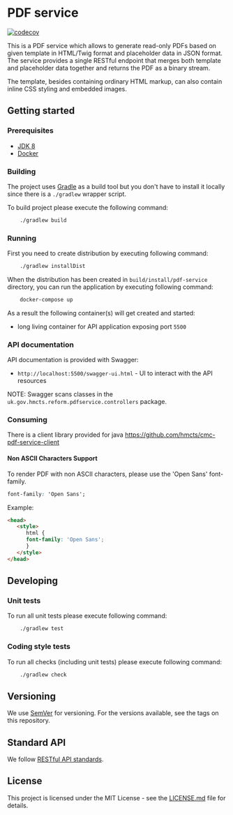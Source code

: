 # PDF service

[![codecov](https://codecov.io/gh/hmcts/cmc-pdf-service/branch/master/graph/badge.svg)](https://codecov.io/gh/hmcts/cmc-pdf-service)

This is a PDF service which allows to generate read-only PDFs based on given template in HTML/Twig format and 
placeholder data in JSON format. 
The service provides a single RESTful endpoint that merges both template and placeholder data together and 
returns the PDF as a binary stream.

The template, besides containing ordinary HTML markup, can also contain inline CSS styling and embedded images.

## Getting started

### Prerequisites

- [JDK 8](https://www.oracle.com/java)
- [Docker](https://www.docker.com)

### Building

The project uses [Gradle](https://gradle.org) as a build tool but you don't have to install it locally since there is a
`./gradlew` wrapper script.

To build project please execute the following command:

```bash
    ./gradlew build
```

### Running

First you need to create distribution by executing following command:

```bash
    ./gradlew installDist
```

When the distribution has been created in `build/install/pdf-service` directory, 
you can run the application by executing following command:

```bash
    docker-compose up
```

As a result the following container(s) will get created and started:
 - long living container for API application exposing port `5500`

### API documentation

API documentation is provided with Swagger:
 - `http://localhost:5500/swagger-ui.html` - UI to interact with the API resources

NOTE: Swagger scans classes in the `uk.gov.hmcts.reform.pdfservice.controllers` package.

### Consuming
There is a client library provided for java https://github.com/hmcts/cmc-pdf-service-client

#### Non ASCII Characters Support

To render PDF with non ASCII characters, please use the 'Open Sans' font-family.

```css
font-family: 'Open Sans';
```

Example:

```html
<head>
   <style>
      html {
      font-family: 'Open Sans';
      }
   </style>
</head>

```

## Developing

### Unit tests

To run all unit tests please execute following command:

```bash
    ./gradlew test
```

### Coding style tests

To run all checks (including unit tests) please execute following command:

```bash
    ./gradlew check
```

## Versioning

We use [SemVer](http://semver.org/) for versioning.
For the versions available, see the tags on this repository.

## Standard API

We follow [RESTful API standards](https://hmcts.github.io/restful-api-standards/).

## License

This project is licensed under the MIT License - see the [LICENSE.md](LICENSE) file for details.
